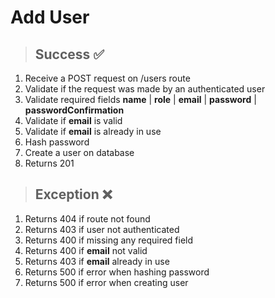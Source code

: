 # Add User

> ## Success ✅

1. Receive a POST request on /users route
2. Validate if the request was made by an authenticated user
3. Validate required fields **name** | **role** | **email** | **password** | **passwordConfirmation**
4. Validate if **email** is valid
5. Validate if **email** is already in use
6. Hash password
7. Create a user on database
8. Returns 201

> ## Exception ❌

1. Returns 404 if route not found
2. Returns 403 if user not authenticated
3. Returns 400 if missing any required field
4. Returns 400 if **email** not valid
5. Returns 403 if **email** already in use
6. Returns 500 if error when hashing password
7. Returns 500 if error when creating user
